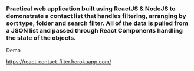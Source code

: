 ### Practical web application built using ReactJS & NodeJS to demonstrate a contact list that handles filtering, arranging by sort type, folder and search filter. All of the data is pulled from a JSON list and passed through React Components handling the state of the objects.

Demo

https://react-contact-filter.herokuapp.com/
